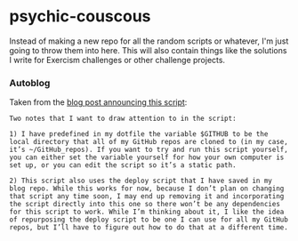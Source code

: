 # psychic-couscous
Instead of making a new repo for all the random scripts or whatever, I'm just going to throw them into here. This will also contain things like the solutions I write for Exercism challenges or other challenge projects.

### Autoblog
Taken from the [blog post announcing this script](https://pshef.work/posts/a-new-script/):

```
Two notes that I want to draw attention to in the script:

1) I have predefined in my dotfile the variable $GITHUB to be the local directory that all of my GitHub repos are cloned to (in my case, it’s ~/GitHub_repos). If you want to try and run this script yourself, you can either set the variable yourself for how your own computer is set up, or you can edit the script so it’s a static path.

2) This script also uses the deploy script that I have saved in my blog repo. While this works for now, because I don’t plan on changing that script any time soon, I may end up removing it and incorporating the script directly into this one so there won’t be any dependencies for this script to work. While I’m thinking about it, I like the idea of repurposing the deploy script to be one I can use for all my GitHub repos, but I’ll have to figure out how to do that at a different time.
```
